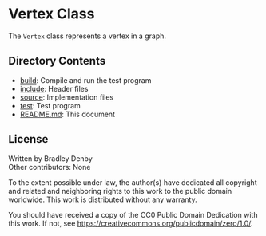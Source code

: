 # Vertex Class

The `Vertex` class represents a vertex in a graph.

## Directory Contents

* [build](build/README.md): Compile and run the test program
* [include](include/Vertex.hpp): Header files
* [source](source/Vertex.cpp): Implementation files
* [test](test/test-vertex.cpp): Test program
* [README.md](README.md): This document

## License

Written by Bradley Denby  
Other contributors: None

To the extent possible under law, the author(s) have dedicated all copyright and
related and neighboring rights to this work to the public domain worldwide. This
work is distributed without any warranty.

You should have received a copy of the CC0 Public Domain Dedication with this
work. If not, see <https://creativecommons.org/publicdomain/zero/1.0/>.
